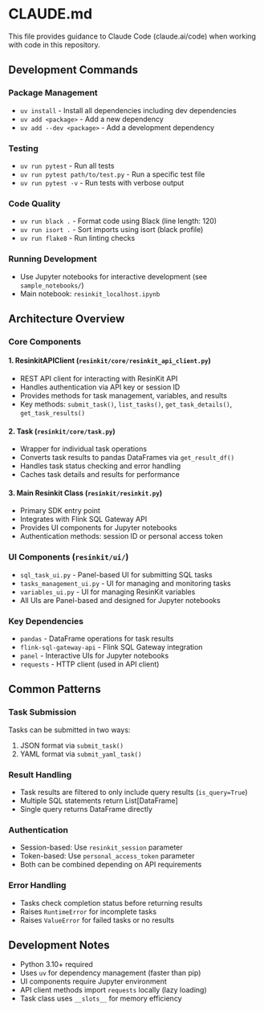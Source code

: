 # CLAUDE.md

This file provides guidance to Claude Code (claude.ai/code) when working with code in this repository.

## Development Commands

### Package Management
- `uv install` - Install all dependencies including dev dependencies
- `uv add <package>` - Add a new dependency
- `uv add --dev <package>` - Add a development dependency

### Testing
- `uv run pytest` - Run all tests
- `uv run pytest path/to/test.py` - Run a specific test file
- `uv run pytest -v` - Run tests with verbose output

### Code Quality
- `uv run black .` - Format code using Black (line length: 120)
- `uv run isort .` - Sort imports using isort (black profile)
- `uv run flake8` - Run linting checks

### Running Development
- Use Jupyter notebooks for interactive development (see `sample_notebooks/`)
- Main notebook: `resinkit_localhost.ipynb`

## Architecture Overview

### Core Components

#### 1. ResinkitAPIClient (`resinkit/core/resinkit_api_client.py`)
- REST API client for interacting with ResinKit API
- Handles authentication via API key or session ID
- Provides methods for task management, variables, and results
- Key methods: `submit_task()`, `list_tasks()`, `get_task_details()`, `get_task_results()`

#### 2. Task (`resinkit/core/task.py`)
- Wrapper for individual task operations
- Converts task results to pandas DataFrames via `get_result_df()`
- Handles task status checking and error handling
- Caches task details and results for performance

#### 3. Main Resinkit Class (`resinkit/resinkit.py`)
- Primary SDK entry point
- Integrates with Flink SQL Gateway API
- Provides UI components for Jupyter notebooks
- Authentication methods: session ID or personal access token

### UI Components (`resinkit/ui/`)
- `sql_task_ui.py` - Panel-based UI for submitting SQL tasks
- `tasks_management_ui.py` - UI for managing and monitoring tasks
- `variables_ui.py` - UI for managing ResinKit variables
- All UIs are Panel-based and designed for Jupyter notebooks

### Key Dependencies
- `pandas` - DataFrame operations for task results
- `flink-sql-gateway-api` - Flink SQL Gateway integration
- `panel` - Interactive UIs for Jupyter notebooks
- `requests` - HTTP client (used in API client)

## Common Patterns

### Task Submission
Tasks can be submitted in two ways:
1. JSON format via `submit_task()`
2. YAML format via `submit_yaml_task()`

### Result Handling
- Task results are filtered to only include query results (`is_query=True`)
- Multiple SQL statements return List[DataFrame]
- Single query returns DataFrame directly

### Authentication
- Session-based: Use `resinkit_session` parameter
- Token-based: Use `personal_access_token` parameter
- Both can be combined depending on API requirements

### Error Handling
- Tasks check completion status before returning results
- Raises `RuntimeError` for incomplete tasks
- Raises `ValueError` for failed tasks or no results

## Development Notes

- Python 3.10+ required
- Uses `uv` for dependency management (faster than pip)
- UI components require Jupyter environment
- API client methods import `requests` locally (lazy loading)
- Task class uses `__slots__` for memory efficiency